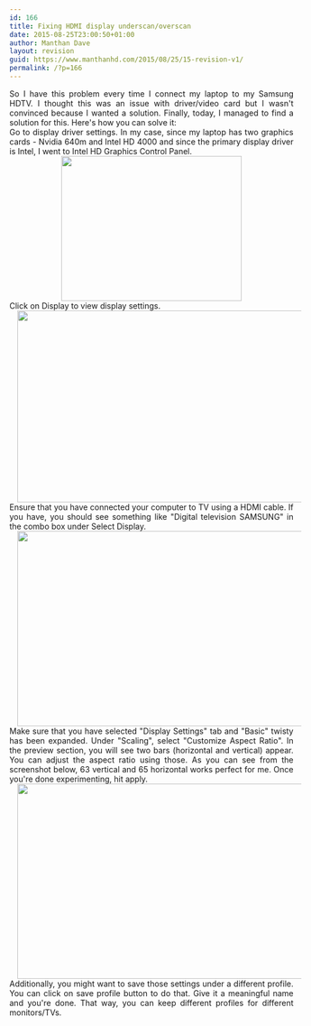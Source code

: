 ```yaml
---
id: 166
title: Fixing HDMI display underscan/overscan
date: 2015-08-25T23:00:50+01:00
author: Manthan Dave
layout: revision
guid: https://www.manthanhd.com/2015/08/25/15-revision-v1/
permalink: /?p=166
---
```

<div style="text-align: justify;">So I have this problem every time I connect my laptop to my Samsung HDTV. I thought this was an issue with driver/video card but I wasn't convinced because I wanted a solution. Finally, today, I managed to find a solution for this. Here's how you can solve it:</div>
<!--more-->
<div style="text-align: justify;">Go to display driver settings. In my case, since my laptop has two graphics cards - Nvidia 640m and Intel HD 4000 and since the primary display driver is Intel, I went to Intel HD Graphics Control Panel.</div>
<div style="clear: both; text-align: center;"><a style="margin-left: 1em; margin-right: 1em;" href="http://www.manthanhd.com/wp-content/uploads/2013/09/scr012.png"><img src="http://www.manthanhd.com/wp-content/uploads/2013/09/scr012-300x241.png" alt="" width="320" height="257" border="0" /></a></div>
<div style="clear: both; text-align: left;"></div>
<div style="clear: both; text-align: justify;">Click on Display to view display settings.</div>
<div style="clear: both; text-align: center;"><a style="margin-left: 1em; margin-right: 1em;" href="http://www.manthanhd.com/wp-content/uploads/2013/09/scr022.png"><img src="http://www.manthanhd.com/wp-content/uploads/2013/09/scr022-300x160.png" alt="" width="640" height="340" border="0" /></a></div>
<div style="clear: both; text-align: center;"></div>
<div style="clear: both; text-align: justify;">Ensure that you have connected your computer to TV using a HDMI cable. If you have, you should see something like "Digital television SAMSUNG" in the combo box under Select Display.</div>
<div style="clear: both; text-align: center;"><a style="margin-left: 1em; margin-right: 1em;" href="http://www.manthanhd.com/wp-content/uploads/2013/09/scr031.png"><img src="http://www.manthanhd.com/wp-content/uploads/2013/09/scr031-300x163.png" alt="" width="640" height="346" border="0" /></a></div>
<div style="clear: both; text-align: center;"></div>
<div style="clear: both; text-align: justify;">Make sure that you have selected "Display Settings" tab and "Basic" twisty has been expanded. Under "Scaling", select "Customize Aspect Ratio". In the preview section, you will see two bars (horizontal and vertical) appear. You can adjust the aspect ratio using those. As you can see from the screenshot below, 63 vertical and 65 horizontal works perfect for me. Once you're done experimenting, hit apply.</div>
<div style="clear: both; text-align: center;"><a style="margin-left: 1em; margin-right: 1em;" href="http://www.manthanhd.com/wp-content/uploads/2013/09/scr041.png"><img src="http://www.manthanhd.com/wp-content/uploads/2013/09/scr041-300x163.png" alt="" width="640" height="346" border="0" /></a></div>
<div style="clear: both; text-align: left;"></div>
<div style="clear: both; text-align: justify;">Additionally, you might want to save those settings under a different profile. You can click on save profile button to do that. Give it a meaningful name and you're done. That way, you can keep different profiles for different monitors/TVs.</div>